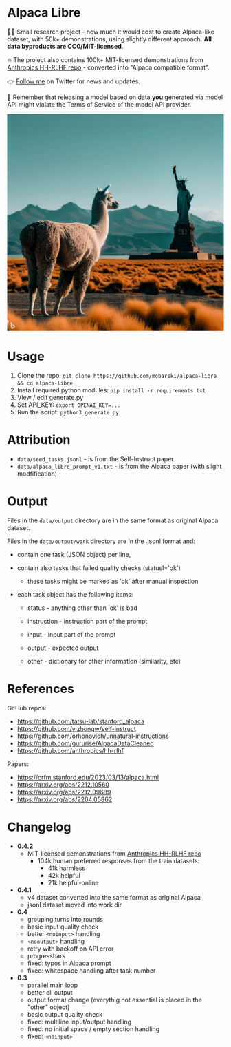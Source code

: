# Alpaca Libre

🦙🗽 Small research project - how much it would cost to create Alpaca-like dataset, with 50k+ demonstrations, using slightly different approach. **All data byproducts are CC0/MIT-licensed**.

🔥 The project also contains 100k+ MIT-licensed demonstrations from [Anthropics HH-RLHF repo](https://github.com/anthropics/hh-rlhf) - converted into "Alpaca compatible format".

👉 [Follow me](https://twitter.com/KerbalFPV) on Twitter for news and updates.

🚫 Remember that releasing a model based on data **you** generated via model API might violate the Terms of Service of the model API provider.

![alpaca on the Altiplano grasslands with the Statue of Liberty in the background](assets/alpaca-libre-cover.jpg)

# Usage

1. Clone the repo:
`git clone https://github.com/mobarski/alpaca-libre && cd alpaca-libre`
2. Install required python modules:
`pip install -r requirements.txt`
3. View / edit generate.py
4. Set API_KEY:
`export OPENAI_KEY=...`
5. Run the script:
`python3 generate.py`

# Attribution

- `data/seed_tasks.jsonl` - is from the Self-Instruct paper
- `data/alpaca_libre_prompt_v1.txt` - is from the Alpaca paper (with slight modfification)

# Output

Files in the `data/output` directory are in the same format as original Alpaca dataset.

Files in the `data/output/work` directory are in the .jsonl format and:

- contain one task (JSON object) per line,

- contain also tasks that failed quality checks (status!='ok')

  - these tasks might be marked as 'ok' after manual inspection

- each task object has the following items:

  - status - anything other than 'ok' is bad

  - instruction - instruction part of the prompt

  - input - input part of the prompt

  - output - expected output

  - other - dictionary for other information (similarity, etc)


# References

GitHub repos:
- https://github.com/tatsu-lab/stanford_alpaca
- https://github.com/yizhongw/self-instruct
- https://github.com/orhonovich/unnatural-instructions
- https://github.com/gururise/AlpacaDataCleaned
- https://github.com/anthropics/hh-rlhf

Papers:
- https://crfm.stanford.edu/2023/03/13/alpaca.html
- https://arxiv.org/abs/2212.10560
- https://arxiv.org/abs/2212.09689
- https://arxiv.org/abs/2204.05862


# Changelog

- **0.4.2**
  - MIT-licensed demonstrations from [Anthropics HH-RLHF repo](https://github.com/anthropics/hh-rlhf)
    - 104k human preferred responses from the train datasets:
      - 41k harmless
      - 42k helpful
      - 21k helpful-online
- **0.4.1**
  - v4 dataset converted into the same format as original Alpaca
  - jsonl dataset moved into work dir
- **0.4**
  - grouping turns into rounds
  - basic input quality check
  - better `<noinput>` handling
  - `<nooutput>` handling
  - retry with backoff on API error
  - progressbars
  - fixed: typos in Alpaca prompt
  - fixed: whitespace handling after task number
- **0.3**
  - parallel main loop
  - better cli output
  - output format change (everythig not essential is placed in the "other" object)
  - basic output quality check
  - fixed: multiline input/output handling
  - fixed: no initial space / empty section handling
  - fixed: `<noinput>`
